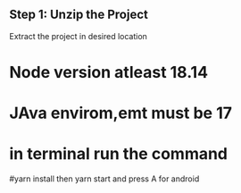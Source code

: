 
## Step 1: Unzip the Project 

Extract the project in desired location

# Node version atleast 18.14
# JAva envirom,emt must be 17

# in terminal run the command
#yarn install
then yarn start and press A for android


